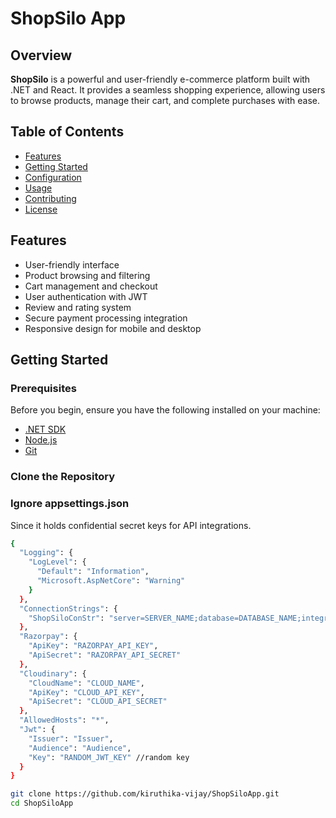 # ShopSilo App

## Overview

**ShopSilo** is a powerful and user-friendly e-commerce platform built with .NET and React. It provides a seamless shopping experience, allowing users to browse products, manage their cart, and complete purchases with ease.

## Table of Contents

- [Features](#features)
- [Getting Started](#getting-started)
- [Configuration](#configuration)
- [Usage](#usage)
- [Contributing](#contributing)
- [License](#license)

## Features

- User-friendly interface
- Product browsing and filtering
- Cart management and checkout
- User authentication with JWT
- Review and rating system
- Secure payment processing integration
- Responsive design for mobile and desktop

## Getting Started

### Prerequisites

Before you begin, ensure you have the following installed on your machine:

- [.NET SDK](https://dotnet.microsoft.com/download)
- [Node.js](https://nodejs.org/)
- [Git](https://git-scm.com/)

### Clone the Repository

### Ignore appsettings.json

Since it holds confidential secret keys for API integrations.

```bash
{
  "Logging": {
    "LogLevel": {
      "Default": "Information",
      "Microsoft.AspNetCore": "Warning"
    }
  },
  "ConnectionStrings": {
    "ShopSiloConStr": "server=SERVER_NAME;database=DATABASE_NAME;integrated security=True;TrustServerCertificate=True;"
  },
  "Razorpay": {
    "ApiKey": "RAZORPAY_API_KEY",
    "ApiSecret": "RAZORPAY_API_SECRET"
  },
  "Cloudinary": {
    "CloudName": "CLOUD_NAME",
    "ApiKey": "CLOUD_API_KEY",
    "ApiSecret": "CLOUD_API_SECRET"
  },
  "AllowedHosts": "*",
  "Jwt": {
    "Issuer": "Issuer",
    "Audience": "Audience",
    "Key": "RANDOM_JWT_KEY" //random key
  }
}
```

```bash
git clone https://github.com/kiruthika-vijay/ShopSiloApp.git
cd ShopSiloApp
```
